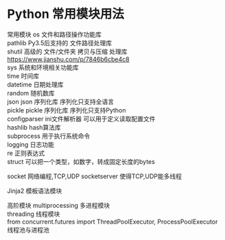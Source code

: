 # Python 常用模块用法

常用模块
os     文件和路径操作功能库   
pathlib  Py3.5后支持的 文件路径处理库  
shutil      高级的 文件/文件夹 拷贝与压缩 处理库  https://www.jianshu.com/p/7846b6cbe4c8  
sys    系统和环境相关功能库  
time        时间库  
datetime    日期处理库  
random      随机数库  
json     json 序列化库   序列化只支持全语言  
pickle   pickle 序列化库 序列化只支持Python  
configparser   ini文件解析器  可以用于定义读取配置文件  
hashlib        hash算法库  
subprocess     用于执行系统命令  
logging     日志功能  
re          正则表达式  
struct      可以把一个类型，如数字，转成固定长度的bytes

socket    网络编程,TCP,UDP
socketserver   使得TCP,UDP能多线程


Jinja2  模板语法模块

高阶模块
multiprocessing  多进程模块  
threading   线程模块  
from concurrent.futures import ThreadPoolExecutor, ProcessPoolExecutor  线程池与进程池


